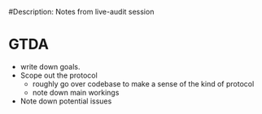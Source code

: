 #Description: Notes from live-audit session

# GTDA

- write down goals.
- Scope out the protocol
  - roughly go over codebase to make a sense of the kind of protocol
  - note down main workings
- Note down potential issues
